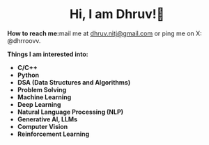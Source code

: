 <h1 align="center">Hi, I am Dhruv!👋</h1>
<p align="left"><b>How to reach me:</b>mail me at <a href="mailto:dhruv.nitj@gmail.com">dhruv.nitj@gmail.com</a> or ping me on X: @dhrroovv.</p>

<p align="left"><b>Things I am interested into:</b></p>
<ul>
  <li><b>C/C++</b></li>
  <li><b>Python</b></li>
  <li><b>DSA (Data Structures and Algorithms)</b></li>
  <li><b>Problem Solving</b></li>
  <li><b>Machine Learning</b></li>
  <li><b>Deep Learning</b></li>
  <li><b>Natural Language Processing (NLP)</b></li>
  <li><b>Generative AI, LLMs</b></li>
  <li><b>Computer Vision</b></li>
  <li><b>Reinforcement Learning</b></li>
</ul>

